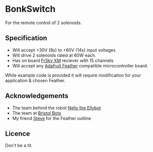 # BonkSwitch
For the remote control of 2 solenoids.


## Specification

* Will accept +30V (8s) to +60V (14s) input voltages
* Will drive 2 solenoids rated at 60W each.
* Has on board [FrSky XM](https://www.frsky-rc.com/product/xm-1g-sbus-non-telemetry/) reciever with 15 channels
* Will accept any [Adafruit Feather](https://learn.adafruit.com/adafruit-feather/feather-specification) compatible microcontroller board.

While example code is provided it will require modification for your application & chosen Feather.

## Acknowledgements

* The team behind the robot [Nelly the Ellybot](https://www.facebook.com/teampunchant/)
* The team at [Bristol Bots](https://bristolbotbuilders.com/)
* My friend [Steve](https://twitter.com/BookSwapSteve) for the Feather outline

## Licence
Don't be a tit.
